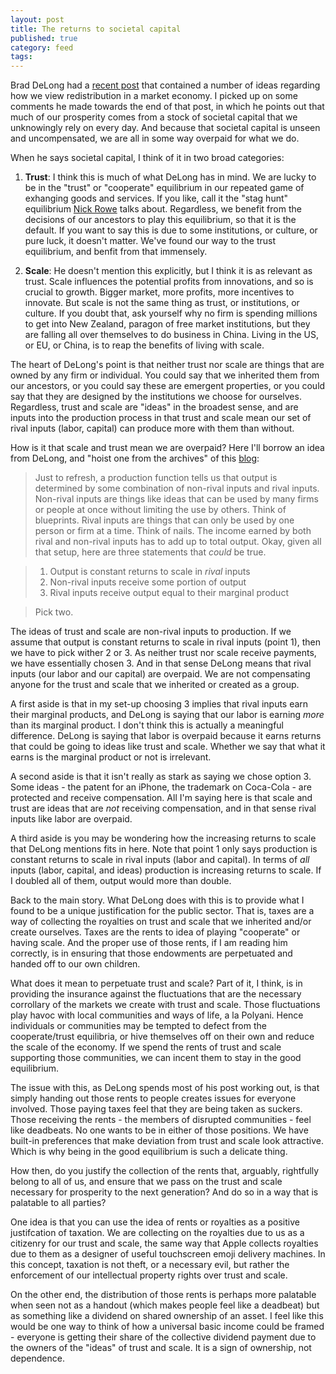 ```yaml
---
layout: post
title: The returns to societal capital
published: true
category: feed
tags: 
---
```


Brad DeLong had a [recent post](http://equitablegrowth.org/equitablog/regional-policy-and-distributional-policy-in-a-world-where-people-want-to-ignore-the-value-and-contribution-of-knowledge-and-network-based-increasing-returns/) that contained a number of ideas regarding how we view redistribution in a market economy. I picked up on some comments he made towards the end of that post, in which he points out that much of our prosperity comes from a stock of societal capital that we unknowingly rely on every day. And because that societal capital is unseen and uncompensated, we are all in some way overpaid for what we do. 

When he says societal capital, I think of it in two broad categories:

1. **Trust**: I think this is much of what DeLong has in mind. We are lucky to be in the "trust" or "cooperate" equilibrium in our repeated game of exhanging goods and services. If you like, call it the "stag hunt" equilibrium [Nick Rowe](http://worthwhile.typepad.com/worthwhile_canadian_initi/2016/12/staghunt-and-the-irs.html) talks about. Regardless, we benefit from the decisions of our ancestors to play this equilibrium, so that it is the default. If you want to say this is due to some institutions, or culture, or pure luck, it doesn't matter. We've found our way to the trust equilibrium, and benfit from that immensely.

2. **Scale**: He doesn't mention this explicitly, but I think it is as relevant as trust. Scale influences the potential profits from innovations, and so is crucial to growth. Bigger market, more profits, more incentives to innovate. But scale is not the same thing as trust, or institutions, or culture. If you doubt that, ask yourself why no firm is spending millions to get into New Zealand, paragon of free market institutions, but they are falling all over themselves to do business in China. Living in the US, or EU, or China, is to reap the benefits of living with scale.

The heart of DeLong's point is that neither trust nor scale are things that are owned by any firm or individual. You could say that we inherited them from our ancestors, or you could say these are emergent properties, or you could say that they are designed by the institutions we choose for ourselves. Regardless, trust and scale are "ideas" in the broadest sense, and are inputs into the production process in that trust and scale mean our set of rival inputs (labor, capital) can produce more with them than without.

How is it that scale and trust mean we are overpaid? Here I'll borrow an idea from DeLong, and "hoist one from the archives" of this [blog](https://growthecon.com/blog/what-assumptions-matter-for-growth-theory/):

> Just to refresh, a production function tells us that output is determined by some combination of non-rival inputs and rival inputs. Non-rival inputs are things like ideas that can be used by many firms or people at once without limiting the use by others. Think of blueprints. Rival inputs are things that can only be used by one person or firm at a time. Think of nails. The income earned by both rival and non-rival inputs has to add up to total output. Okay, given all that setup, here are three statements that *could* be true.

> 1. Output is constant returns to scale in *rival* inputs
> 2. Non-rival inputs receive some portion of output
> 3. Rival inputs receive output equal to their marginal product

> Pick two. 

The ideas of trust and scale are non-rival inputs to production. If we assume that output is constant returns to scale in rival inputs (point 1), then we have to pick wither 2 or 3. As neither trust nor scale receive payments, we have essentially chosen 3. And in that sense DeLong means that rival inputs (our labor and our capital) are overpaid. We are not compensating anyone for the trust and scale that we inherited or created as a group. 

A first aside is that in my set-up choosing 3 implies that rival inputs earn their marginal products, and DeLong is saying that our labor is earning *more* than its marginal product. I don't think this is actually a meaningful difference. DeLong is saying that labor is overpaid because it earns returns that could be going to ideas like trust and scale. Whether we say that what it earns is the marginal product or not is irrelevant.

A second aside is that it isn't really as stark as saying we chose option 3. Some ideas - the patent for an iPhone, the trademark on Coca-Cola - are protected and receive compensation. All I'm saying here is that scale and trust are ideas that are *not* receiving compensation, and in that sense rival inputs like labor are overpaid.

A third aside is you may be wondering how the increasing returns to scale that DeLong mentions fits in here. Note that point 1 only says production is constant returns to scale in rival inputs (labor and capital). In terms of *all* inputs (labor, capital, and ideas) production is increasing returns to scale. If I doubled all of them, output would more than double.

Back to the main story. What DeLong does with this is to provide what I found to be a unique justification for the public sector. That is, taxes are a way of collecting the royalties on trust and scale that we inherited and/or create ourselves. Taxes are the rents to idea of playing "cooperate" or having scale. And the proper use of those rents, if I am reading him correctly, is in ensuring that those endowments are perpetuated and handed off to our own children. 

What does it mean to perpetuate trust and scale? Part of it, I think, is in providing the insurance against the fluctuations that are the necessary corrollary of the markets we create with trust and scale. Those fluctuations play havoc with local communities and ways of life, a la Polyani. Hence individuals or communities may be tempted to defect from the cooperate/trust equilibria, or hive themselves off on their own and reduce the scale of the economy. If we spend the rents of trust and scale supporting those communities, we can incent them to stay in the good equilibrium.

The issue with this, as DeLong spends most of his post working out, is that simply handing out those rents to people creates issues for everyone involved. Those paying taxes feel that they are being taken as suckers. Those receiving the rents - the members of disrupted communities - feel like deadbeats. No one wants to be in either of those positions. We have built-in preferences that make deviation from trust and scale look attractive. Which is why being in the good equilibrium is such a delicate thing.

How then, do you justify the collection of the rents that, arguably, rightfully belong to all of us, and ensure that we pass on the trust and scale necessary for prosperity to the next generation? And do so in a way that is palatable to all parties?

One idea is that you can use the idea of rents or royalties as a positive justifcation of taxation. We are collecting on the royalties due to us as a citizenry for our trust and scale, the same way that Apple collects royalties due to them as a designer of useful touchscreen emoji delivery machines. In this concept, taxation is not theft, or a necessary evil, but rather the enforcement of our intellectual property rights over trust and scale.

On the other end, the distribution of those rents is perhaps more palatable when seen not as a handout (which makes people feel like a deadbeat) but as something like a dividend on shared ownership of an asset. I feel like this would be one way to think of how a universal basic income could be framed - everyone is getting their share of the collective dividend payment due to the owners of the "ideas" of trust and scale. It is a sign of ownership, not dependence.

